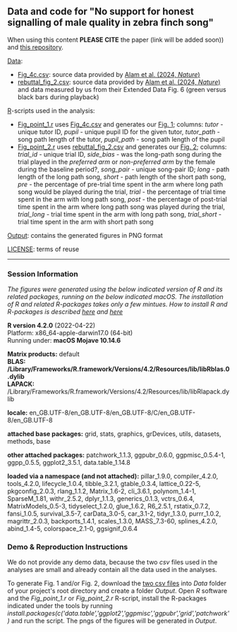 ## Data and code for "No support for honest signalling of male quality in zebra finch song"

When using this content **PLEASE CITE** the paper (link will be added soon)) and [this repository](https://github.com/MartinBulla/rebuttal_alam_2024).


[Data](Data/):
- [Fig_4c.csv](Data/Fig_4c.csv): source data provided by [Alam et al. (2024, *Nature*)](https://doi.org/10.1038/s41586-024-07207-4)
- [rebuttal_fig_2.csv](Data/rebuttal_fig_2.csv): source data provided by [Alam et al. (2024, *Nature*)](https://doi.org/10.1038/s41586-024-07207-4) and data measured by us from their Extended Data Fig. 6 (green versus black bars during playback)

[R](R/)-scripts used in the analysis:
- [Fig_point_1.r](R/Fig_point_1.r) uses [Fig_4c.csv](Data/Fig_4c.csv) and generates our [Fig. 1](Output/Fig_point_1.png); columns: *tutor* - unique tutor ID, *pupil* - unique pupil ID for the given tutor, *tutor_path* - song path length of the tutor, *pupil_path* - song path length of the pupil
- [Fig_point_2.r](R/Fig_point_2.r) uses [rebuttal_fig_2.csv](Data/rebuttal_fig_2.csv) and generates our [Fig. 2](Output/Fig_point_2.png); columns: *trial_id* - unique trial ID, *side_bias* - was the long-path song during the trial played in the *preferred arm* or *non-preferred arm* by the female during the baseline period?, *song_pair* - unique song-pair ID; *long* - path length of the long path song, *short* - path length of the short path song, *pre* - the percentage of pre-trial time spent in the arm where long path song would be played during the trial, *trial* -  the percentage of trial time spent in the arm with long path song, *post* - the percentage of post-trial time spent in the arm where long path song was played during the trial, *trial_long* - trial time spent in the arm with long path song, *trial_short* - trial time spent in the arm with short path song

[Output](Output/): contains the generated figures in PNG format

[LICENSE](LICENSE): terms of reuse

***

### Session Information
*The figures were generated using the below indicated version of R and its related packages, running on the below indicated macOS. The installation of R and related R-packages takes only a few mintues. How to install R and R-packages is described [here](https://rstudio-education.github.io/hopr/starting.html) and [here](https://rstudio-education.github.io/hopr/packages2.html#installing-packages)*

**R version 4.2.0** (2022-04-22)  
Platform: x86_64-apple-darwin17.0 (64-bit)  
Running under: **macOS Mojave 10.14.6**  

**Matrix products:** default  
**BLAS:   /Library/Frameworks/R.framework/Versions/4.2/Resources/lib/libRblas.0.dylib**  
**LAPACK:** /Library/Frameworks/R.framework/Versions/4.2/Resources/lib/libRlapack.dylib  

**locale:** en_GB.UTF-8/en_GB.UTF-8/en_GB.UTF-8/C/en_GB.UTF-8/en_GB.UTF-8

**attached base packages:** grid, stats, graphics, grDevices, utils, datasets, methods, base     

**other attached packages:**
patchwork_1.1.3, ggpubr_0.6.0, ggpmisc_0.5.4-1, ggpp_0.5.5, ggplot2_3.5.1, data.table_1.14.8

**loaded via a namespace (and not attached):** pillar_1.9.0, compiler_4.2.0, tools_4.2.0, lifecycle_1.0.4, tibble_3.2.1, gtable_0.3.4, lattice_0.22-5, pkgconfig_2.0.3, rlang_1.1.2, Matrix_1.6-2, cli_3.6.1, polynom_1.4-1, SparseM_1.81, withr_2.5.2, dplyr_1.1.3, generics_0.1.3, vctrs_0.6.4, MatrixModels_0.5-3, tidyselect_1.2.0, glue_1.6.2, R6_2.5.1, rstatix_0.7.2, fansi_1.0.5, survival_3.5-7, carData_3.0-5, car_3.1-2, tidyr_1.3.0, purrr_1.0.2, magrittr_2.0.3, backports_1.4.1, scales_1.3.0, MASS_7.3-60, splines_4.2.0, abind_1.4-5, colorspace_2.1-0, ggsignif_0.6.4    

### Demo & Reproduction Instructions
We do not provide any demo data, because the two *csv* files used in the analyses are small and already contain all the data used in the analyses. 

To generate Fig. 1 and/or Fig. 2, download the [two csv files](Data/) into *Data* folder of your project's root directory and create a folder *Output*. Open *R* software and the *Fig_point_1.r* or  *Fig_point_2.r* R-script, install the R-packages indicated under the tools by running *install.packages(c('data.table','ggplot2','ggpmisc','ggpubr','grid','patchwork')* and run the script. The pngs of the figures will be generated in *Output*.
